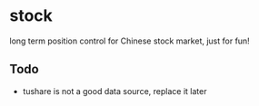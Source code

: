 # stock

long term position control for Chinese stock market, just for fun!

## Todo

- tushare is not a good data source, replace it later
